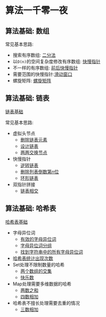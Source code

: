 # 算法一千零一夜


## 算法基础: 数组

常见基本思路:

* 搜索有序数组: [二分法](./array/binary-search/README.md)
* 以`O(n)`的空间复杂度修改有序数组: [快慢指针](./array/remove-element/README.md)
* 不一样的有序数组: [前后快慢指针](./array/squares-sorted-array/README.md)
* 需要范围的快慢指针:[滑动窗口](./array/minimal-subarray-length/README.md)
* 螺旋矩阵: [螺旋矩阵](./array/spiral-matrix/README.md)


## 算法基础: 链表

[链表基础](./linkedlist/README.md)

常见基本思路:
* 虚拟头节点 
  * [删除链表元素](./linkedlist/remove-linkedlist-element/)
  * [设计链表](./linkedlist/design-linked-list/README.md)
  * [两两交换节点](./linkedlist/swap-nodes-in-pairs/) 
* 快慢指针
  * [逆转链表](./linkedlist/reverse-linkedlist/README.md)
  * [删除列表倒数第n位](./linkedlist/remove-nth-node/)
  * [环形链表](./linkedlist/linkedlist-cycle/)
* 双指针拼接
  * [链表相交](./linkedlist/intersections-of-two-linkedList/)

## 算法基础: 哈希表

[哈希表基础](./hash-table/)

* 字母异位词
  * [有效的字母异位词](./valid-anagram/)
  * [字母异位词分组](./group-anagram/)
  * [找到字符串中的所有字母异位词](./find-anagrams/)
* [哈希表统计出现次数](./find-common-char/)
* Set处理不限制数量的哈希
  * [两个数组的交集](./intersections-two-array/)
  * [快乐数](./happy-number/)
* Map处理需要多维数据的哈希 
  * [两数之和](./two-sum/)
  * [四数相加](./four-sum/)
* 哈希表不擅长处理需要去重的情况
  * [三数相加](./three-sum/)
<!-- ## Easy
- [Night 1: 两数之和](https://github.com/winoooops/Leetcode-1001/tree/main/Easy/1)
- [Night 2: 整数反转](https://github.com/winoooops/Leetcode-1001/tree/main/Easy/2)
- [Night 3: 回文数](https://github.com/winoooops/Leetcode-1001/tree/main/Easy/3)
- [Night 4: 罗马数字转整数](https://github.com/winoooops/Leetcode-1001/tree/main/Easy/4)
- [Night 5: 最长公共前缀](https://github.com/winoooops/Leetcode-1001/tree/main/Easy/5)
- [Night 6: 有效的括号](https://github.com/winoooops/Leetcode-1001/tree/main/Easy/6)
- [Night 7: 合并两个有序链表](https://github.com/winoooops/Leetcode-1001/tree/main/Easy/7)
- [Night 8: 删除有序数组中的重复项](https://github.com/winoooops/Leetcode-1001/tree/main/Easy/8)
- [Night 9: 删除元素](https://github.com/winoooops/Leetcode-1001/tree/main/Easy/9)
- [Night 10: 实现subStr](https://github.com/winoooops/Leetcode-1001/tree/main/Easy/10)

-->
